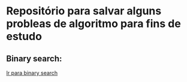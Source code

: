 # Repositório para salvar alguns probleas de algoritmo para fins de estudo

## Binary search:
<a href="https://github.com/iagomauricioo/dsa/blob/main/binary_search.py">Ir para binary search</a>